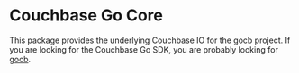 # Couchbase Go Core

This package provides the underlying Couchbase IO for the gocb project.
If you are looking for the Couchbase Go SDK, you are probably looking for
[gocb](https://github.com/couchbase/gocb).